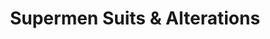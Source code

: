 ---
title: "Supermen Suits & Alterations"
url: /sterling-heights/supermen-suits-and-alterations/
shop: clothes
---